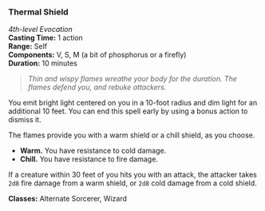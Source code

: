 ### Thermal Shield
*4th-level Evocation*  
**Casting Time:** 1 action  
**Range:** Self  
**Components:** V, S, M (a bit of phosphorus or a firefly)  
**Duration:** 10 minutes  

> *Thin and wispy flames wreathe your body for the duration. The flames defend you, and rebuke attackers.*

You emit bright light centered on you in a 10-foot radius and dim light for an additional 10 feet. You can end this spell early by using a bonus action to dismiss it.

The flames provide you with a warm shield or a chill shield, as you choose.
* **Warm.** You have resistance to cold damage.
* **Chill.** You have resistance to fire damage.

If a creature within 30 feet of you hits you with an attack, the attacker takes `2d8` fire damage from a warm shield, or `2d8` cold damage from a cold shield.

**Classes:** Alternate Sorcerer, Wizard